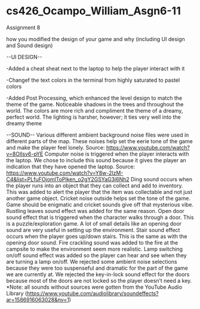 # cs426_Ocampo_William_Asgn6-11

Assignment 8

how you modified the design of your game and why (including UI design and Sound design)

--UI DESIGN--

-Added a cheat sheat next to the laptop to help the player interact with it

-Changef the text colors in the terminal from highly saturated to pastel colors

-Added Post Processing, which enhanced the level design to match the theme of the game. Noticeable shadows in the trees and throughout the world. The colors are more rich and compliment the theme of a dreamy, perfect world. The lighting is harsher, however; it ties very well into the dreamy theme

--SOUND--
Various different ambient background noise files were used in different parts of the map. These noises help set the eerie tone of the game and make the player feel lonely. Source: https://www.youtube.com/watch?v=8OIlsv6-pYE
Computer noise is triggered when the player interacts with the laptop. We chose to include this sound because it gives the player an indication that they have opened the laptop. Source: https://www.youtube.com/watch?v=Y8w-2lzM-C4&list=PLfuFOjomlToPlken_o2gY2GSYaG3j6Nh2
Ding sound occurs when the player runs into an object that they can collect and add to inventory. This was added to alert the player that the item was collectable and not just another game object. 
Cricket noise outside helps set the tone of the game. Game should be enigmatic and cricket sounds give off that mysterious vibe. Rustling leaves sound effect was added for the same reason.
Open door sound effect that is triggered when the character walks through a door. This is a puzzle/exploration game. A lot of small details like an opening door sound are very useful in setting up the environment.
Stair sound effect occurs when the player goes up/down stairs. This is the same as with the opening door sound.
Fire crackling sound was added to the fire at the campsite to make the environment seem more realistic. 
Lamp switching on/off sound effect was added so the player can hear and see when they are turning a lamp on/off.
We rejected some ambient noise selections because they were too suspenseful and dramatic for the part of the game we are currently at.
We rejected the key-in-lock sound effect for the doors because most of the doors are not locked so the player doesn’t need a key.
*Note: all sounds without sources were gotten from the YouTube Audio Library (https://www.youtube.com/audiolibrary/soundeffects?ar=1586916063028&nv=1)
